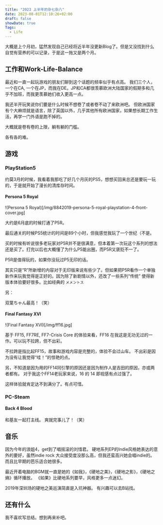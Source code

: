 ```yaml
---
title: "2023 上半年的杂七杂八"
date: 2023-08-01T12:10:26+02:00
draft: false
showDate: true
Tags:
  - Life
---
```


大概是上个月初，猛然发现自己已经将近半年没更新Blog了。但是又没找到什么自觉有营养的可以记录，于是这一拖又是两个月。

## 工作和Work-Life-Balance 

最近和一直一起玩游戏的朋友们聊到这个话题的频率似乎有点高。
我们三个人，一个在CA, 一个在JP，而我在DE。JP和CA都很羡慕欧洲大陆国家的假期多和几乎不加班，而我更羡慕她们收入更高一点。

我还半开玩笑说你们要是什么时候不想卷了或者卷不动了来欧洲吧。
但欧洲国家有个大麻烦就是语言，除了英国以外，几乎其他所有欧洲国家，如果想长期工作生活，再学一门外语是跑不掉的。

大概就是卷有卷的上限，躺有躺的门槛。

各有各的难。

## 游戏

### PlayStation5

约莫3月的时候，我看着我那吃了好几个月灰的PS5，想想买回来总还是要玩一玩的，于是就开始了漫长的清库存时间。

#### Persona 5 Royal

!(Persona 5 Royal)[/img/8842019-persona-5-royal-playstation-4-front-cover.jpg]

大约是6月底的时候打通了P5R。

最后通关的时候PS5统计的时间是89个小时，但我感觉我玩了一个世纪（不是。

买的时候有听说很多老玩家对P5R并不是很满意，但本着第一次玩这个系列的想法还是买了。打完以后也大概懂了为什么P5能出圈，而P5R又褒贬不一了。

P5R是值得玩的，如果你没玩过P5无印的话。

其实只是“R”所新增的内容对于无印版来说有些少了。但如果把P5R看作一个单独新作来玩我觉得是正好的。因为除了新剧情以外，还改了一些系列“传统” 使得新版本体验要好很多。比如经典的 `メメントス`

另：

双葉ちゃん最高！（笑）


#### Final Fantasy XVI

!(Final Fantasy XVI)[/img/ff16.jpg]

基于 FF15, FF7RE, FF7-Crisis Core 的体验来看，FF16 在我这是无功无过的一作。可以玩不拉跨，但不出彩。

不拉跨是指比起FF15，故事和游戏内容是完整的，体验不会过山车。
不出彩是因为没有让我觉得“哇！”的惊艳的点。

另，不知道是因为用的FF14同引擎的原因还是因为制作人是吉田的原因，亦或两者都有。
对于我这个FF14老玩家来说，16 的 14 即视感有点过强了。

这样体验就肯定达不到满分了。有点可惜。

### PC-Steam

#### Back 4 Blood

和基友一起打主线。
爽就完事儿了！（笑）

## 音乐

因为今年的浪姐4，get到了唱摇滚的刘惜君。
硬地系列EP的Indie风格她表达的意外的要好，虽然indie rock 大众接受度没那么高，但我还蛮高兴她会唱indie的。
而且比早期的芭乐适合她很多。

最近开着电脑的BGM就一直是她的《如我》，《硬地之美》，《硬地之影》，《硬地之熵》循环播放。
《如果》比硬地系列要早，风格更多一点迷幻。

2019年深圳场的硬地之美巡演简直是入坑神器。
有兴趣可以去B站找。


## 还有什么

我不喜欢写总结。想到再来补吧。

